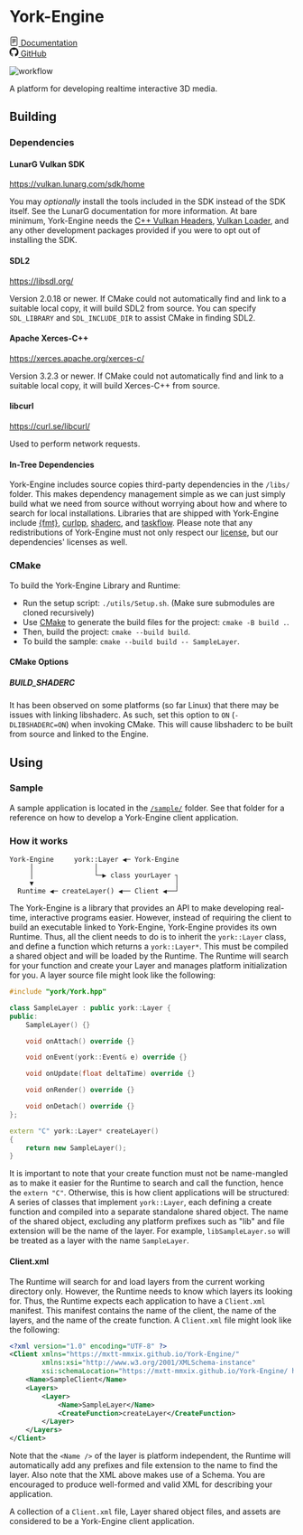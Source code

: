 # York-Engine

<div>
<a href="https://mxtt-mmxix.github.io/York-Engine">
<svg xmlns="http://www.w3.org/2000/svg" width="16" height="16" fill="currentColor" class="bi bi-file-text" viewBox="0 0 16 16">
<path d="M5 4a.5.5 0 0 0 0 1h6a.5.5 0 0 0 0-1H5zm-.5 2.5A.5.5 0 0 1 5 6h6a.5.5 0 0 1 0 1H5a.5.5 0 0 1-.5-.5zM5 8a.5.5 0 0 0 0 1h6a.5.5 0 0 0 0-1H5zm0 2a.5.5 0 0 0 0 1h3a.5.5 0 0 0 0-1H5z"/>
<path d="M2 2a2 2 0 0 1 2-2h8a2 2 0 0 1 2 2v12a2 2 0 0 1-2 2H4a2 2 0 0 1-2-2V2zm10-1H4a1 1 0 0 0-1 1v12a1 1 0 0 0 1 1h8a1 1 0 0 0 1-1V2a1 1 0 0 0-1-1z"/>
</svg> Documentation</a>
</div>
<div>
<a href="https://github.com/mxtt-mmxix/York-Engine"><svg xmlns="http://www.w3.org/2000/svg" width="16" height="16" fill="currentColor" class="bi bi-github" viewBox="0 0 16 16">
  <path d="M8 0C3.58 0 0 3.58 0 8c0 3.54 2.29 6.53 5.47 7.59.4.07.55-.17.55-.38 0-.19-.01-.82-.01-1.49-2.01.37-2.53-.49-2.69-.94-.09-.23-.48-.94-.82-1.13-.28-.15-.68-.52-.01-.53.63-.01 1.08.58 1.23.82.72 1.21 1.87.87 2.33.66.07-.52.28-.87.51-1.07-1.78-.2-3.64-.89-3.64-3.95 0-.87.31-1.59.82-2.15-.08-.2-.36-1.02.08-2.12 0 0 .67-.21 2.2.82.64-.18 1.32-.27 2-.27.68 0 1.36.09 2 .27 1.53-1.04 2.2-.82 2.2-.82.44 1.1.16 1.92.08 2.12.51.56.82 1.27.82 2.15 0 3.07-1.87 3.75-3.65 3.95.29.25.54.73.54 1.48 0 1.07-.01 1.93-.01 2.2 0 .21.15.46.55.38A8.012 8.012 0 0 0 16 8c0-4.42-3.58-8-8-8z"/>
</svg> GitHub</a>
</div>

![workflow](https://github.com/mxtt-mmxix/York-Engine/actions/workflows/cmake.yml/badge.svg) 

A platform for developing realtime interactive 3D media.

## Building
### Dependencies
#### LunarG Vulkan SDK
https://vulkan.lunarg.com/sdk/home

You may *optionally* install the tools included in the SDK instead of the SDK itself. See the LunarG documentation for more information. At bare minimum, York-Engine needs the [C++ Vulkan Headers](https://github.com/khronosgroup/vulkan-hpp), [Vulkan Loader](https://github.com/KhronosGroup/Vulkan-Loader), and any other development packages provided if you were to opt out of installing the SDK.
#### SDL2
https://libsdl.org/ 

Version 2.0.18 or newer. If CMake could not automatically find and link to a suitable local copy, it will build SDL2 from source. You can specify `SDL_LIBRARY` and `SDL_INCLUDE_DIR` to assist CMake in finding SDL2.
#### Apache Xerces-C++
https://xerces.apache.org/xerces-c/

Version 3.2.3 or newer. If CMake could not automatically find and link to a suitable local copy, it will build Xerces-C++ from source.
#### libcurl
https://curl.se/libcurl/

Used to perform network requests.
#### In-Tree Dependencies
York-Engine includes source copies third-party dependencies in the `/libs/` folder. This makes dependency management simple as we can just simply build what we need from source without worrying about how and where to search for local installations. Libraries that are shipped with York-Engine include [{fmt}](https://fmt.dev/latest/index.html), [curlpp](https://www.curlpp.org/), [shaderc](https://github.com/google/shaderc), and [taskflow](https://taskflow.github.io/). Please note that any redistributions of York-Engine must not only respect our [license](https://github.com/mxtt-mmxix/York-Engine/blob/main/LICENSE), but our dependencies' licenses as well.

### CMake
To build the York-Engine Library and Runtime: 
- Run the setup script: `./utils/Setup.sh`. (Make sure submodules are cloned recursively)
- Use [CMake](https://cmake.org/) to generate the build files for the project: `cmake -B build .`. 
- Then, build the project: `cmake --build build`.
- To build the sample: `cmake --build build -- SampleLayer`.

#### CMake Options
##### BUILD_SHADERC
It has been observed on some platforms (so far Linux) that there may be issues with linking libshaderc. As such, set this option to `ON` (`-DLIBSHADERC=ON`) when invoking CMake. This will cause libshaderc to be built from source and linked to the Engine.

## Using
### Sample
A sample application is located in the [`/sample/`](https://github.com/mxtt-mmxix/York-Engine/tree/main/sample) folder. See that folder for a reference on how to develop a York-Engine client application.

### How it works
```
York-Engine     york::Layer ◀─ York-Engine
     │               │                     
     │               └─▶ class yourLayer ┐
     ▼                                   │
  Runtime ◀─ createLayer() ◀── Client ◀──┘
```
The York-Engine is a library that provides an API to make developing real-time, interactive programs easier. However, instead of requiring the client to build an executable linked to York-Engine, York-Engine provides its own Runtime. Thus, all the client needs to do is to inherit the `york::Layer` class, and define a function which returns a `york::Layer*`. This must be compiled a shared object and will be loaded by the Runtime. The Runtime will search for your function and create your Layer and manages platform initialization for you. A layer source file might look like the following:
```cpp
#include "york/York.hpp"

class SampleLayer : public york::Layer {
public:
    SampleLayer() {}

    void onAttach() override {}

    void onEvent(york::Event& e) override {}

    void onUpdate(float deltaTime) override {}

    void onRender() override {}

    void onDetach() override {}
};

extern "C" york::Layer* createLayer()
{
    return new SampleLayer();
}
```
It is important to note that your create function must not be name-mangled as to make it easier for the Runtime to search and call the function, hence the `extern "C"`. Otherwise, this is how client applications will be structured: A series of classes that implement `york::Layer`, each defining a create function and compiled into a separate standalone shared object. The name of the shared object, excluding any platform prefixes such as "lib" and file extension will be the name of the layer. For example, `libSampleLayer.so` will be treated as a layer with the name `SampleLayer`. 

#### Client.xml
The Runtime will search for and load layers from the current working directory only. However, the Runtime needs to know which layers its looking for. Thus, the Runtime expects each application to have a `Client.xml` manifest. This manifest contains the name of the client, the name of the layers, and the name of the create function. A `Client.xml` file might look like the following:
```xml
<?xml version="1.0" encoding="UTF-8" ?>
<Client xmlns="https://mxtt-mmxix.github.io/York-Engine/"
        xmlns:xsi="http://www.w3.org/2001/XMLSchema-instance"
        xsi:schemaLocation="https://mxtt-mmxix.github.io/York-Engine/ https://raw.githubusercontent.com/mxtt-mmxix/York-Engine/runtime-impl/Client.xsd">
    <Name>SampleClient</Name>
    <Layers>
        <Layer>
            <Name>SampleLayer</Name>
            <CreateFunction>createLayer</CreateFunction>
        </Layer>
    </Layers>
</Client>
```
Note that the `<Name />` of the layer is platform independent, the Runtime will automatically add any prefixes and file extension to the name to find the layer. Also note that the XML above makes use of a Schema. You are encouraged to produce well-formed and valid XML for describing your application.

A collection of a `Client.xml` file, Layer shared object files, and assets are considered to be a York-Engine client application.